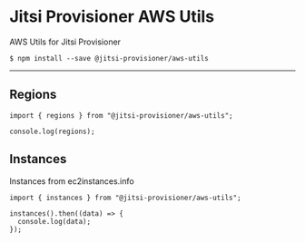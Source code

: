 # Jitsi Provisioner AWS Utils

AWS Utils for Jitsi Provisioner

```
$ npm install --save @jitsi-provisioner/aws-utils
```

---

## Regions

```
import { regions } from "@jitsi-provisioner/aws-utils";

console.log(regions);
```

## Instances

Instances from ec2instances.info

```
import { instances } from "@jitsi-provisioner/aws-utils";

instances().then((data) => {
  console.log(data);
});
```
